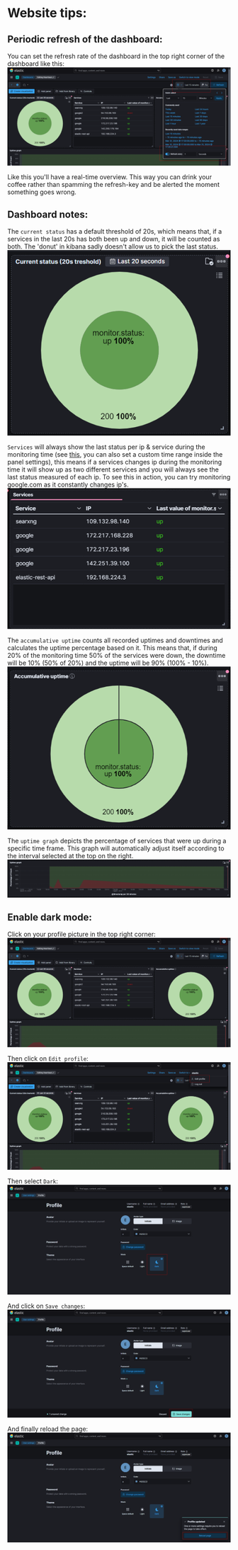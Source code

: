 # Website tips:

## Periodic refresh of the dashboard:

You can set the refresh rate of the dashboard in the top right corner of the dashboard like this:
![Refresh rate](./screenshots/refresh_rate.png)

Like this you'll have a real-time overview. This way you can drink your coffee rather than spamming the refresh-key and be alerted the moment something goes wrong.

## Dashboard notes:

The `current status` has a default threshold of 20s, which means that, if a services in the last 20s has both been up and down, it will be counted as both. The 'donut' in kibana sadly doesn't allow us to pick the last status.
![Current Status](./screenshots/current_status.png)

`Services` will always show the last status per ip & service during the monitoring time (see [this](website_utils.md#Periodic-refresh-of-the-dashboard), you can also set a custom time range inside the panel settings), this means if a services changes ip during the monitoring time it will show up as two different services and you will always see the last status measured of each ip. To see this in action, you can try monitoring google.com as it constantly changes ip's.
![Services](./screenshots/services.png)

The `accumulative uptime` counts all recorded uptimes and downtimes and calculates the uptime percentage based on it. This means that, if during 20% of the monitoring time 50% of the services were down, the downtime will be 10% (50% of 20%) and the uptime will be 90% (100% - 10%).
![Accumulative uptime](./screenshots/accumulative_uptime.png)

The `uptime graph` depicts the percentage of services that were up during a specific time frame. This graph will automatically adjust itself according to the interval selected at the top on the right.
![Uptime graph](./screenshots/uptime_graph.png)

## Enable dark mode:

Click on your profile picture in the top right corner:
![Profile](./screenshots/profile.png)

Then click on `Edit profile`:
![Edit profile](./screenshots/edit_profile.png)

Then select `Dark`:
![Dark mode](./screenshots/dark_mode.png)

And click on `Save changes`:
![Save changes](./screenshots/save_changes.png)

And finally reload the page:
![Reload](./screenshots/reload.png)

<!-- deprecate as we have set the volume in the repo
Then you need to import `export.ndjson` into `Saved Objects` and you should see the dashboard appear in kibana. (If we add the volumes into the repo this will not be needed anymore) -->